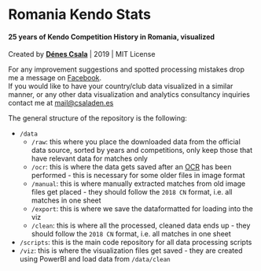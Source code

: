 # Romania Kendo Stats  
#### 25 years of Kendo Competition History in Romania, visualized  
Created by **[Dénes Csala](//csaladen.es)** | 2019 | MIT License 
  
For any improvement suggestions and spotted processing mistakes drop me a message on [Facebook](//facebook.com/csaladenes).  
If you would like to have your country/club data visualized in a similar manner, or any other data visualization and analytics consultancy inquiries contact me at [mail@csaladen.es](mailto:mail@csaladen.es)

The general structure of the repository is the following:  
 - `/data`
   - `/raw`: this where you place the downloaded data from the official data source, sorted by years and competitions, only keep those that have relevant data for matches only
   - `/ocr`: this is where the data gets saved after an [OCR](https://en.wikipedia.org/wiki/Optical_character_recognition) has been performed - this is necessary for some older files in image format 
   - `/manual`: this is where manually extracted matches from old image files get placed - they should follow the `2018 CN` format, i.e. all matches in one sheet
   - `/export`: this is where we save the dataformatted for loading into the viz
   - `/clean`: this is where all the processed, cleaned data ends up - they should follow the `2018 CN` format, i.e. all matches in one sheet
 - `/scripts`: this is the main code repository for all data processing scripts
 - `/viz`: this is where the visualization files get saved - they are created using PowerBI and load data from `/data/clean`